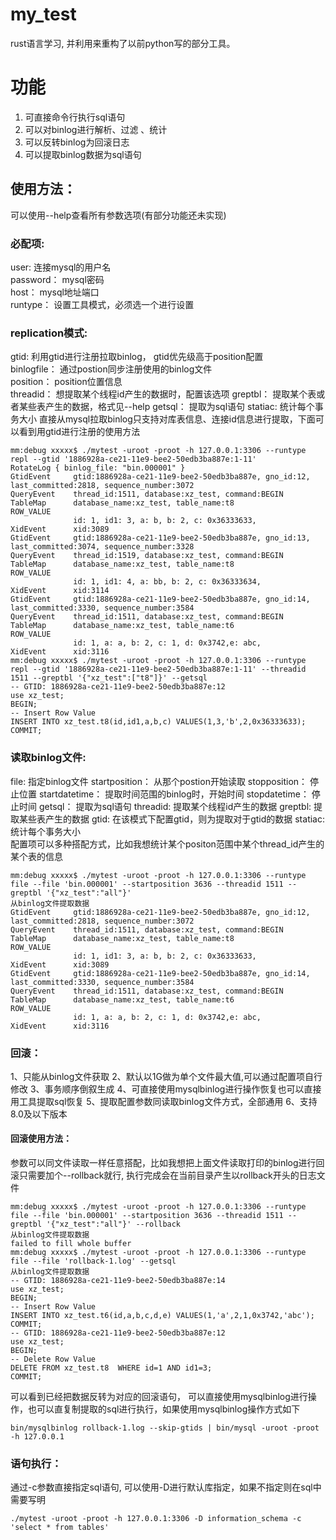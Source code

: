 
# my_test  
  
rust语言学习, 并利用来重构了以前python写的部分工具。  
  
  
# 功能  
  
 1. 可直接命令行执行sql语句  
 2. 可以对binlog进行解析、过滤 、统计  
 3. 可以反转binlog为回滚日志   
 4. 可以提取binlog数据为sql语句   
  
  
## 使用方法：  
可以使用--help查看所有参数选项(有部分功能还未实现)  
  
### 必配项:   
   user: 连接mysql的用户名   
   password： mysql密码   
   host： mysql地址端口   
   runtype： 设置工具模式，必须选一个进行设置  
  
###	replication模式:    
   gtid: 利用gtid进行注册拉取binlog， gtid优先级高于position配置   
   binlogfile： 通过postion同步注册使用的binlog文件   
   position： position位置信息  
   threadid： 想提取某个线程id产生的数据时，配置该选项 
   greptbl： 提取某个表或者某些表产生的数据，格式见--help 
   getsql： 提取为sql语句 
   statiac: 统计每个事务大小 
   直接从mysql拉取binlog只支持对库表信息、连接id信息进行提取，下面可以看到用gtid进行注册的使用方法

	mm:debug xxxxx$ ./mytest -uroot -proot -h 127.0.0.1:3306 --runtype repl --gtid '1886928a-ce21-11e9-bee2-50edb3ba887e:1-11' 
	RotateLog { binlog_file: "bin.000001" }
	GtidEvent     gtid:1886928a-ce21-11e9-bee2-50edb3ba887e, gno_id:12, last_committed:2818, sequence_number:3072
	QueryEvent    thread_id:1511, database:xz_test, command:BEGIN
	TableMap      database_name:xz_test, table_name:t8
	ROW_VALUE
	              id: 1, id1: 3, a: b, b: 2, c: 0x36333633,
	XidEvent      xid:3089
	GtidEvent     gtid:1886928a-ce21-11e9-bee2-50edb3ba887e, gno_id:13, last_committed:3074, sequence_number:3328
	QueryEvent    thread_id:1519, database:xz_test, command:BEGIN
	TableMap      database_name:xz_test, table_name:t8
	ROW_VALUE
	              id: 1, id1: 4, a: bb, b: 2, c: 0x36333634,
	XidEvent      xid:3114
	GtidEvent     gtid:1886928a-ce21-11e9-bee2-50edb3ba887e, gno_id:14, last_committed:3330, sequence_number:3584
	QueryEvent    thread_id:1511, database:xz_test, command:BEGIN
	TableMap      database_name:xz_test, table_name:t6
	ROW_VALUE
	              id: 1, a: a, b: 2, c: 1, d: 0x3742,e: abc, 
	XidEvent      xid:3116
	mm:debug xxxxx$ ./mytest -uroot -proot -h 127.0.0.1:3306 --runtype repl --gtid '1886928a-ce21-11e9-bee2-50edb3ba887e:1-11' --threadid 1511 --greptbl '{"xz_test":["t8"]}' --getsql
	-- GTID: 1886928a-ce21-11e9-bee2-50edb3ba887e:12
	use xz_test;
	BEGIN;
	-- Insert Row Value
	INSERT INTO xz_test.t8(id,id1,a,b,c) VALUES(1,3,'b',2,0x36333633);
	COMMIT;

   
###	读取binlog文件:  
   file: 指定binlog文件 
   startposition： 从那个postion开始读取 
   stopposition： 停止位置 
   startdatetime： 提取时间范围的binlog时，开始时间 
   stopdatetime： 停止时间 
   getsql： 提取为sql语句 
   threadid: 提取某个线程id产生的数据 
   greptbl: 提取某些表产生的数据 
   gtid: 在该模式下配置gtid，则为提取对于gtid的数据 
   statiac: 统计每个事务大小  
   配置项可以多种搭配方式，比如我想统计某个positon范围中某个thread_id产生的某个表的信息
   

	mm:debug xxxxx$ ./mytest -uroot -proot -h 127.0.0.1:3306 --runtype file --file 'bin.000001' --startposition 3636 --threadid 1511 --greptbl '{"xz_test":"all"}'
	从binlog文件提取数据
	GtidEvent     gtid:1886928a-ce21-11e9-bee2-50edb3ba887e, gno_id:12, last_committed:2818, sequence_number:3072
	QueryEvent    thread_id:1511, database:xz_test, command:BEGIN
	TableMap      database_name:xz_test, table_name:t8
	ROW_VALUE
	              id: 1, id1: 3, a: b, b: 2, c: 0x36333633,
	XidEvent      xid:3089
	GtidEvent     gtid:1886928a-ce21-11e9-bee2-50edb3ba887e, gno_id:14, last_committed:3330, sequence_number:3584
	QueryEvent    thread_id:1511, database:xz_test, command:BEGIN
	TableMap      database_name:xz_test, table_name:t6
	ROW_VALUE
	              id: 1, a: a, b: 2, c: 1, d: 0x3742,e: abc, 
	XidEvent      xid:3116

###	回滚：  
   1、只能从binlog文件获取
   2、默认以1G做为单个文件最大值,可以通过配置项自行修改
   3、事务顺序倒叙生成
   4、可直接使用mysqlbinlog进行操作恢复也可以直接用工具提取sql恢复
   5、提取配置参数同读取binlog文件方式，全部通用
   6、支持8.0及以下版本 
   ####	回滚使用方法：
   参数可以同文件读取一样任意搭配，比如我想把上面文件读取打印的binlog进行回滚只需要加个--rollback就行, 执行完成会在当前目录产生以rollback开头的日志文件

	mm:debug xxxxx$ ./mytest -uroot -proot -h 127.0.0.1:3306 --runtype file --file 'bin.000001' --startposition 3636 --threadid 1511 --greptbl '{"xz_test":"all"}' --rollback
	从binlog文件提取数据
	failed to fill whole buffer
	mm:debug xxxxx$ ./mytest -uroot -proot -h 127.0.0.1:3306 --runtype file --file 'rollback-1.log' --getsql 
	从binlog文件提取数据
	-- GTID: 1886928a-ce21-11e9-bee2-50edb3ba887e:14
	use xz_test;
	BEGIN;
	-- Insert Row Value
	INSERT INTO xz_test.t6(id,a,b,c,d,e) VALUES(1,'a',2,1,0x3742,'abc');
	COMMIT;
	-- GTID: 1886928a-ce21-11e9-bee2-50edb3ba887e:12
	use xz_test;
	BEGIN;
	-- Delete Row Value
	DELETE FROM xz_test.t8  WHERE id=1 AND id1=3;
	COMMIT;

可以看到已经把数据反转为对应的回滚语句， 可以直接使用mysqlbinlog进行操作，也可以直复制提取的sql进行执行，如果使用mysqlbinlog操作方式如下
	
	bin/mysqlbinlog rollback-1.log --skip-gtids | bin/mysql -uroot -proot -h 127.0.0.1
   
     
### 语句执行：  
通过-c参数直接指定sql语句, 可以使用-D进行默认库指定，如果不指定则在sql中需要写明

	./mytest -uroot -proot -h 127.0.0.1:3306 -D information_schema -c 'select * from tables'
